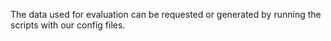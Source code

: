 The data used for evaluation can be requested or generated by running the scripts with our config files.
